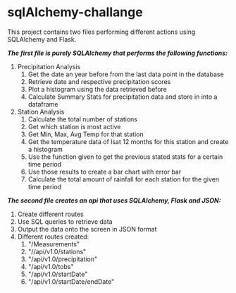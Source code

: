 # sqlAlchemy-challange

This project contains two files performing different actions using SQLAlchemy and Flask.

***The first file is purely SQLAlchemy that performs the following functions:***
1. Precipitation Analysis
    1. Get the date an year before from the last data point in the database
    2. Retrieve date and respective precipitation scores
    3. Plot a histogram using the data retrieved before
    4. Calculate Summary Stats for precipitation data and store in into a dataframe
2. Station Analysis
    1. Calculate the total number of stations
    2. Get which station is most active
    3. Get Min, Max, Avg Temp for that station
    4. Get the temperature data of lsat 12 months for this station and create a histogram
    5. Use the function given to get the previous stated stats for a certain time period
    6. Use those results to create a bar chart with error bar
    7. Calculate the total amount of rainfall for each station for the given time period

***The second file creates an api that uses SQLAlchemy, Flask and JSON:***
1. Create different routes
2. Use SQL queries to retrieve data
3. Output the data onto the screen in JSON format
4. Different routes created:
    1. "/Measurements"
    2. "//api/v1.0/stations"
    3. "/api/v1.0/precipitation"
    4. "/api/v1.0/tobs"
    5. "/api/v1.0/startDate"
    6. "/api/v1.0/startDate/endDate"
